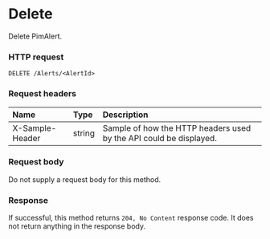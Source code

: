 # Delete

Delete PimAlert.
### HTTP request
```http
DELETE /Alerts/<AlertId>

```
### Request headers
| Name       | Type | Description|
|:---------------|:--------|:----------|
| X-Sample-Header  | string  | Sample of how the HTTP headers used by the API could be displayed.|

### Request body
Do not supply a request body for this method.


### Response
If successful, this method returns `204, No Content` response code. It does not return anything in the response body.


<!-- uuid: 3e4b3394-408d-4b05-8cd7-072b03691016
2015-10-09 18:41:46 UTC -->